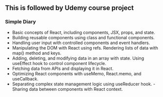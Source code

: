 ## This is followed by Udemy course project
### Simple Diary 
- Basic concepts of React, including components, JSX, props, and state.
- Building reusable components using class and functional components.
- Handling user input with controlled components and event handlers.
- Manipulating the DOM with React using refs.
Rendering lists of data with map() method and keys.
- Adding, deleting, and modifying data in an array with state.
Using useEffect hook to control component lifecycle.
- Fetching data from APIs and displaying it in React.
- Optimizing React components with useMemo, React.memo, and useCallback.
- Separating complex state management logic using useReducer hook.
-Sharing data between components with React context.
